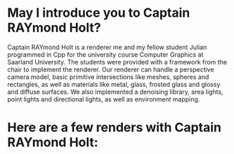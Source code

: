 # May I introduce you to Captain RAYmond Holt?

Captain RAYmond Holt is a renderer me and my fellow student Julian programmed in Cpp for the university course Computer Graphics at Saarland University. The students were provided with a framework from the chair to implement the renderer. Our renderer can handle a perspective camera model, basic primitive intersections like meshes, spheres and rectangles, as well as materials like metal, glass, frosted glass and glossy and diffuse surfaces. We also implemented a denoising library, area lights, point lights and directional lights, as well as environment mapping.

# Here are a few renders with Captain RAYmond Holt:




